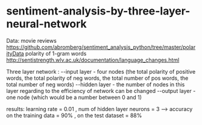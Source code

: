 # sentiment-analysis-by-three-layer-neural-network

Data:
movie reviews
https://github.com/abromberg/sentiment_analysis_python/tree/master/polarityData
polarity of 1-gram words
http://sentistrength.wlv.ac.uk/documentation/language_changes.html

Three layer network :
--input layer - four nodes (the total polarity of positive words, the total polarity of neg words, the total number of pos words, the total number of neg words)
--hidden layer - the number of nodes in this layer regarding to the efficiency of network can be changed
--output layer - one node (which would be a number between 0 and 1)

results:
learning rate = 0.01 , num of hidden layer neurons = 3 --> accuracy on the training data = 90% , on the test dataset = 88%
